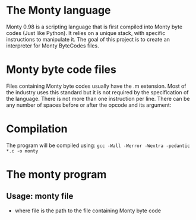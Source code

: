 # The Monty language
Monty 0.98 is a scripting language that is first compiled into Monty byte codes (Just like Python). It relies on a unique stack, with specific instructions to manipulate it. The goal of this project is to create an interpreter for Monty ByteCodes files.

# Monty byte code files
Files containing Monty byte codes usually have the .m extension. Most of the industry uses this standard but it is not required by the specification of the language. There is not more than one instruction per line. There can be any number of spaces before or after the opcode and its argument:

# Compilation
The program will be compiled using:
`gcc -Wall -Werror -Wextra -pedantic *.c -o monty`
# The monty program
## Usage: monty file
* where file is the path to the file containing Monty byte code
